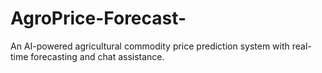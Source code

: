 # AgroPrice-Forecast-
An AI-powered agricultural commodity price prediction system with real-time forecasting and chat assistance.
